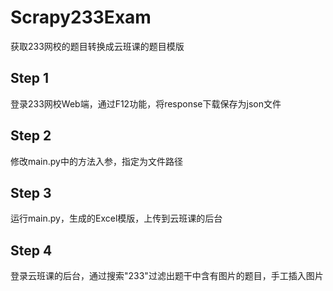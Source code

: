 # Scrapy233Exam
获取233网校的题目转换成云班课的题目模版

## Step 1
登录233网校Web端，通过F12功能，将response下载保存为json文件

## Step 2
修改main.py中的方法入参，指定为文件路径

## Step 3
运行main.py，生成的Excel模版，上传到云班课的后台

## Step 4
登录云班课的后台，通过搜索"233"过滤出题干中含有图片的题目，手工插入图片
